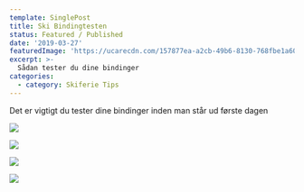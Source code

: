 ```yaml
---
template: SinglePost
title: Ski Bindingtesten
status: Featured / Published
date: '2019-03-27'
featuredImage: 'https://ucarecdn.com/157877ea-a2cb-49b6-8130-768fbe1a60a7/'
excerpt: >-
  Sådan tester du dine bindinger
categories:
  - category: Skiferie Tips
---
```

Det er vigtigt du tester dine bindinger inden man står ud første dagen

![](https://ucarecdn.com/000a4dfe-b754-4b07-a9cc-387c71c0d1cd/)

![](https://ucarecdn.com/744ed7b1-32bd-499b-b665-078d8814ccf1/)

![](https://ucarecdn.com/a617a6e9-05c0-4146-86ee-55f7ee2109eb/)

![](https://ucarecdn.com/579b0654-4865-4a7a-87f4-dbe2729bb6f2/)
